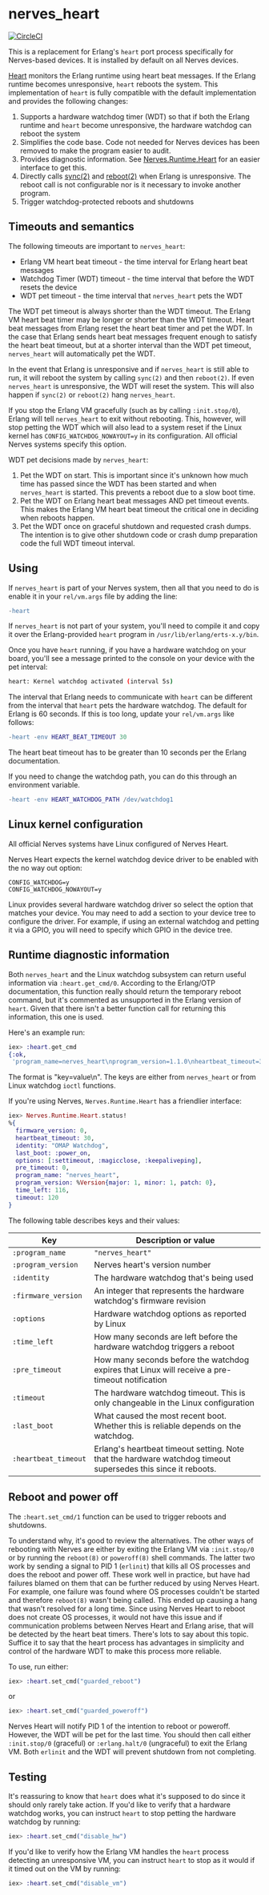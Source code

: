 # nerves_heart

[![CircleCI](https://circleci.com/gh/nerves-project/nerves_heart.svg?style=svg)](https://circleci.com/gh/nerves-project/nerves_heart)

This is a replacement for Erlang's `heart` port process specifically for
Nerves-based devices. It is installed by default on all Nerves devices.

[Heart](http://erlang.org/doc/man/heart.html) monitors the Erlang runtime using
heart beat messages. If the Erlang runtime becomes unresponsive, `heart` reboots
the system. This implementation of `heart` is fully compatible with the default
implementation and provides the following changes:

1. Supports a hardware watchdog timer (WDT) so that if both the Erlang runtime
   and `heart` become unresponsive, the hardware watchdog can reboot the system
2. Simplifies the code base. Code not needed for Nerves devices has been removed
   to make the program easier to audit.
3. Provides diagnostic information. See
   [Nerves.Runtime.Heart](https://hexdocs.pm/nerves_runtime/Nerves.Runtime.Heart.html#status/0)
   for an easier interface to get this.
4. Directly calls [sync(2)](https://man7.org/linux/man-pages/man2/sync.2.html)
   and [reboot(2)](http://man7.org/linux/man-pages/man2/reboot.2.html) when
   Erlang is unresponsive. The reboot call is not configurable nor is it
   necessary to invoke another program.
5. Trigger watchdog-protected reboots and shutdowns

## Timeouts and semantics

The following timeouts are important to `nerves_heart`:

* Erlang VM heart beat timeout - the time interval for Erlang heart beat messages
* Watchdog Timer (WDT) timeout - the time interval that before the WDT resets the device
* WDT pet timeout - the time interval that `nerves_heart` pets the WDT

The WDT pet timeout is always shorter than the WDT timeout. The Erlang VM heart
beat timer may be longer or shorter than the WDT timeout. Heart beat messages
from Erlang reset the heart beat timer and pet the WDT.  In the case that Erlang
sends heart beat messages frequent enough to satisfy the heart beat timeout, but
at a shorter interval than the WDT pet timeout, `nerves_heart` will
automatically pet the WDT.

In the event that Erlang is unresponsive and if `nerves_heart` is still able to
run, it will reboot the system by calling `sync(2)` and then `reboot(2)`. If
even `nerves_heart` is unresponsive, the WDT will reset the system. This will
also happen if `sync(2)` or `reboot(2)` hang `nerves_heart`.

If you stop the Erlang VM gracefully (such as by calling `:init.stop/0`), Erlang
will tell `nerves_heart` to exit without rebooting.  This, however, will stop
petting the WDT which will also lead to a system reset if the Linux kernel has
`CONFIG_WATCHDOG_NOWAYOUT=y` in its configuration. All official Nerves systems
specify this option.

WDT pet decisions made by `nerves_heart`:

1. Pet the WDT on start. This is important since it's unknown
   how much time has passed since the WDT has been started and when
   `nerves_heart` is started. This prevents a reboot due to a slow boot time.
2. Pet the WDT on Erlang heart beat messages AND pet timeout events. This makes
   the Erlang VM heart beat timeout the critical one in deciding when reboots
   happen.
3. Pet the WDT once on graceful shutdown and requested crash dumps. The
   intention is to give other shutdown code or crash dump preparation code the
   full WDT timeout interval.

## Using

If `nerves_heart` is part of your Nerves system, then all that you need to do is
enable it in your `rel/vm.args` file by adding the line:

```erlang
-heart
```

If `nerves_heart` is not part of your system, you'll need to compile it and copy
it over the Erlang-provided `heart` program in `/usr/lib/erlang/erts-x.y/bin`.

Once you have `heart` running, if you have a hardware watchdog on your board,
you'll see a message printed to the console on your device with the pet
interval:

```sh
heart: Kernel watchdog activated (interval 5s)
```

The interval that Erlang needs to communicate with `heart` can be different from
the interval that `heart` pets the hardware watchdog. The default for Erlang is
60 seconds. If this is too long, update your `rel/vm.args` like follows:

```erlang
-heart -env HEART_BEAT_TIMEOUT 30
```

The heart beat timeout has to be greater than 10 seconds per the Erlang
documentation.

If you need to change the watchdog path, you can do this through an environment variable.

```erlang
-heart -env HEART_WATCHDOG_PATH /dev/watchdog1
```

## Linux kernel configuration

All official Nerves systems have Linux configured of Nerves Heart.

Nerves Heart expects the kernel watchdog device driver to be enabled with the no
way out option:

```text
CONFIG_WATCHDOG=y
CONFIG_WATCHDOG_NOWAYOUT=y
```

Linux provides several hardware watchdog driver so select the option that
matches your device. You may need to add a section to your device tree to
configure the driver. For example, if using an external watchdog and petting it
via a GPIO, you will need to specify which GPIO in the device tree.

## Runtime diagnostic information

Both `nerves_heart` and the Linux watchdog subsystem can return useful
information via `:heart.get_cmd/0`. According to the Erlang/OTP documentation,
this function really should return the temporary reboot command, but it's
commented as unsupported in the Erlang version of `heart`. Given that there
isn't a better function call for returning this information, this one is used.

Here's an example run:

```elixir
iex> :heart.get_cmd
{:ok,
 'program_name=nerves_heart\nprogram_version=1.1.0\nheartbeat_timeout=30\nidentity=OMAP Watchdog\nfirmware_version=0\noptions=settimeout,magicclose,keepaliveping,\ntime_left=117\npre_timeout=0\ntimeout=120\nlast_boot=power_on\n'}
```

The format is "key=value\n". The keys are either from `nerves_heart` or from
Linux watchdog `ioctl` functions.

If you're using Nerves, `Nerves.Runtime.Heart` has a friendlier interface:

```elixir
iex> Nerves.Runtime.Heart.status!
%{
  firmware_version: 0,
  heartbeat_timeout: 30,
  identity: "OMAP Watchdog",
  last_boot: :power_on,
  options: [:settimeout, :magicclose, :keepaliveping],
  pre_timeout: 0,
  program_name: "nerves_heart",
  program_version: %Version{major: 1, minor: 1, patch: 0},
  time_left: 116,
  timeout: 120
}
```

The following table describes keys and their values:

| Key | Description or value  |
| --- | --------------------- |
| `:program_name` | `"nerves_heart"` |
| `:program_version` | Nerves heart's version number  |
| `:identity` | The hardware watchdog that's being used  |
| `:firmware_version` | An integer that represents the hardware watchdog's firmware revision  |
| `:options` | Hardware watchdog options as reported by Linux  |
| `:time_left` | How many seconds are left before the hardware watchdog triggers a reboot  |
| `:pre_timeout` | How many seconds before the watchdog expires that Linux will receive a pre-timeout notification  |
| `:timeout` | The hardware watchdog timeout. This is only changeable in the Linux configuration |
| `:last_boot` | What caused the most recent boot. Whether this is reliable depends on the watchdog. |
| `:heartbeat_timeout` | Erlang's heartbeat timeout setting. Note that the hardware watchdog timeout supersedes this since it reboots. |

## Reboot and power off

The `:heart.set_cmd/1` function can be used to trigger reboots and shutdowns.

To understand why, it's good to review the alternatives. The other ways of
rebooting with Nerves are either by exiting the Erlang VM via `:init.stop/0` or
by running the `reboot(8)` or `poweroff(8)` shell commands. The latter two work
by sending a signal to PID 1 (`erlinit`) that kills all OS processes and does
the reboot and power off. These work well in practice, but have had failures
blamed on them that can be further reduced by using Nerves Heart. For example,
one failure was found where OS processes couldn't be started and therefore
`reboot(8)` wasn't being called. This ended up causing a hang that wasn't
resolved for a long time.  Since using Nerves Heart to reboot does not create OS
processes, it would not have this issue and if communication problems between Nerves
Heart and Erlang arise, that will be detected by the heart beat timers. There's
lots to say about this topic. Suffice it to say that the heart process has
advantages in simplicity and control of the hardware WDT to make this process
more reliable.

To use, run either:

```elixir
iex> :heart.set_cmd("guarded_reboot")
```

or

```elixir
iex> :heart.set_cmd("guarded_poweroff")
```

Nerves Heart will notify PID 1 of the intention to reboot or poweroff. However,
the WDT will be pet for the last time. You should then call either
`:init.stop/0` (graceful) or `:erlang.halt/0` (ungraceful) to exit the Erlang
VM. Both `erlinit` and the WDT will prevent shutdown from not completing.

## Testing

It's reassuring to know that `heart` does what it's supposed to do since it
should only rarely take action. If you'd like to verify that a hardware watchdog
works, you can instruct `heart` to stop petting the hardware watchdog by
running:

```elixir
iex> :heart.set_cmd("disable_hw")
```

If you'd like to verify how the Erlang VM handles the `heart` process detecting
an unresponsive VM, you can instruct `heart` to stop as it would if it timed out
on the VM by running:

```elixir
iex> :heart.set_cmd("disable_vm")
```
